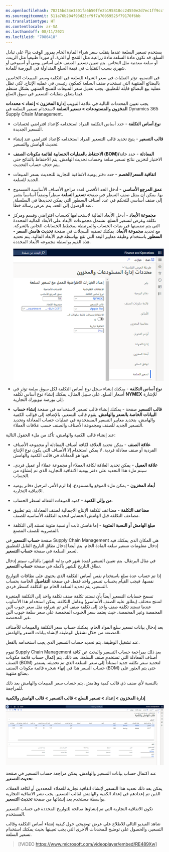 ```yaml
---
ms.openlocfilehash: 78215bd34e3301fa6b50ffe2b195810cc24550e2d7ec1ff9ccfbf23038fd9e7c
ms.sourcegitcommit: 511a76b204f93d23cf9f7a70059525f79170f6bb
ms.translationtype: HT
ms.contentlocale: ar-SA
ms.lasthandoff: 08/11/2021
ms.locfileid: "7086418"
---
```

يستخدم تسعير السلعة عندما يتقلب سعر شراء المادة الخام بمرور الوقت بناءً على تبادل السلع. قد تكون مادة السلعة مادة زراعية مثل القمح أو الذرة، أو مورداً طبيعياً مثل الزيت، أو سلعة معدنية مثل النحاس. يتم تعيين تسعير الصنف على أساس يومي أو أسبوعي أو شهري بسبب التقلبات في قيمة السلع المتداولة في البورصة للمادة.

في التصنيع، تؤثر التقلبات في سعر الشراء للسلعة في التكلفة وسعر المبيعات الخاصين بالبضائع المنتهية التي تستخدم صنف السلعة كمكون رئيسي في عمليه الإنتاج. لكي تظل عملية بيع البضائع قابلة للتطبيق، يجب تعديل سعر المبيعات للمنتج المنتهي بشكل منتظم فيما يتعلق بتقلبات التسعير في سوق السلع.

يجب تعيين المحددات التالية في علامة التبويب **إدارة المخزون > إعداد > محددات المخزون والمستودعات > تسعير السلعة** لاستخدام تسعير السلعة في Dynamics 365 Supply Chain Management.

-   **نوع أساس التكلفة** - حدد أساس التكلفة المراد استخدامه كإعداد افتراضي لحسابات التسعير الجديدة.

-   **قالب التسعير** - يتيح تحديد قالب التسعير المراد استخدامه كإعداد افتراضي عند إنشاء تحديث الهامش والتسعير.

-   **الاحتفاظ بالعمليات الحسابية لقائمة مكونات الصنف (BOM)‬/المعادلة** - حدد خانة الاختيار لتخزين نتائج تسعير سلعة وحساب تحديث الهامش. يتم الاحتفاظ بالنتائج حتى يتم حذف حساب التحديث.

-   **اتفاقية السعر/الخصم** - حدد دفتر يومية الاتفاقية التجارية للتحديث بسعر المبيعات الجديد للسلعة.

-   **عمق المرجع الأساسي** - أدخل الحد الأقصى لعدد مراجع الأصناف الأساسية المسموح بها. يمكن أن يمثل صنف السطر في صفحة **تسعير السلعة** سطراً وصنفاً أساسياً يشير إلى صنف أساسي للتحكم في عدد أصناف السطور التي يمكن تحديدها في السلسلة.
    عند الوصول إلى الحد، يتم عرض رسالة خطأ.

-   **مجموعة الأبعاد** - أدخل الأبعاد المالية لاستخدامها كحساب افتراضي وقسم ومركز تكلفة وغرض لتسعير السلع. تشتمل مجموعات الأبعاد على الأبعاد المالية المحددة التي يتم تضمينها في بنيات الحساب والمرتبطة بمخطط الحسابات الخاص بالشركة. مع تحديد **مجموعة الأبعاد**، يمكنك تصفيه السجلات في صفحة **تحديث هامش السعر - السطور** باستخدام وظيفة معايير البعد التي تقع بواسطة قيم الأبعاد المالية. يتم تحديد هذه القيم بواسطة مجموعه الأبعاد المحددة. 

    ![لقطة شاشة لخيارات الإعداد الافتراضية للعمل مع محددات تسعير السلعة.](../media/commodity-price-parameters.png)

-   **نوع أساس التكلفة** - يمكنك إنشاء سجل نوع أساس التكلفة لكل سوق سلعة تؤثر في أسعار السلع. على سبيل المثال، يمكنك إنشاء نوع أساس تكلفه **NYMEX‎** للإشارة إلى بورصة نيويورك التجارية.

-   **قالب التسعير** صفحة - يمكنك إنشاء قالب تسعير لاستخدامه في صفحة **إنشاء حساب البيانات الخاصة بالسعر والهامش**. يقوم قالب التسعير، بالإضافة إلى قوالب الكمية والهامش، بتحديد معايير التسعير المستخدمة في عمليات حساب المعادلة وتحديد التسعير الجديد للصنف ومجموعة الأصناف والصنف حسب علاقات العملاء.

عند إنشاء قالب الكمية والهامش، تأكد من ملء الحقول التالية:

-   **علاقة الصنف** - يمكن تحديد العلاقة لكافة أصناف المعادلة أو مجموعه الأصناف الفردية أو صنف معادلة فردية.
    لا يمكن استخدام إلا الأصناف التي يكون نوع الإنتاج فيها هو المعادلة في قالب الكمية والهامش.

-   **علاقة العميل** - يمكن تحديد العلاقة لكافة العملاء أو مجموعة عملاء أو عميل فردي. سيتم ملء هذا التحديد على دفتر يومية الاتفاقية التجارية الذي تم إنشاؤه من الحساب.

-   **أبعاد المخزون** - يمكن ملء الموقع والمستودع، إذا لزم الأمر، لترحيل دفاتر يومية الاتفاقية التجارية.

-   **من وإلي الكمية** - كمية المبيعات الفعالة لسطر الحساب.

-   **مضاعف التكلفة** - مضاعف لتكلفة الإنتاج الاجمالية لصنف المعادلة. يتم تطبيق مضاعف التكلفة قبل الهامش الحسابي لتحديد التكلفة الأساسية للصنف.

-   **مبلغ الهامش أو النسبة المئوية** - إما هامش ثابت أو نسبة مئوية تستند إلى التكلفة المضروبة للصنف المصنع.

صفحة **حساب التسعير** في Supply Chain Management هي المكان الذي يمكنك فيه إدخال معلومات تسعير سلعه المادة الخام. يتم أيضا إدخال نطاق التاريخ القابل للتطبيق لسعر السلعة في صفحة **حساب التسعير**.

في مثال البرتقال، يتم تعيين التسعير لمدة شهر في بداية الشهر؛ بالتالي، سيتم إدخال نطاق التاريخ للشهر بأكمله في صفحة **حساب التسعير**.

إذا تم حساب عدة سلع باستخدام نفس أساس التكلفة الذي يحتوي على نطاقات التواريخ نفسها، فيجب القيام بحساب تسعير واحد فقط. في صفحة **التفاصيل** الخاصة بحساب التسعير، يتم تحديد السلعة الخام مع التكلفة كسطر فردي.

تسمح حسابات التسعير أيضاً بأن تستند تكلفة صنف تكلفة واحد إلى التكلفة المتغيرة لمنتج مختلف (يطلق عليه الصنف الأساسي) وعامل التكلفة. يمكن استخدام هذا الأسلوب عندما تستند تكلفة صنف واحد إلى تكلفة صنف آخر تم شراؤه مثل سعر حبوب البن المحمصة وغير المحمصة، حيث يعتمد سعر الحبوب المحمصة على سعر سلعة حبوب البن غير المحمصة.

بعد إدخال بيانات تسعير سلع المواد الخام، يمكنك حساب سعر التكلفة والمبيعات للأصناف المصنعة من خلال تشغيل الوظيفة لإنشاء بيانات السعر والهامش.

عند تشغيل الوظيفة، يتم تحديد حساب التسعير الذي يجب استخدامه بالفعل.

تقوم Supply Chain Management بعد ذلك بمراجعة حساب التسعير والبحث عن كافة أصناف المعادلة التي تستخدم صنف السلعة. بعد ذلك، يتم إكمال حساب قائمة مكونات الصنف (BOM)‬ لتحديد سعر تكلفه جديد استناداً إلى سعر السلعة الذي تم تحديثه. يستمر حساب السعر هذا في إنهاء شجرة قائمة مكونات الصنف (BOM)‬ حتى يتم العثور على بضائع منتهية.

بالنسبة لأي صنف ذي قالب كمية وهامش، يتم حساب سعر المبيعات والهامش بعد ذلك للمراجعة.

**إدارة المخزون > إعداد > تسعير السلع > قالب التسعير > قالب الهامش والكمية**

[![لقطة شاشة لصفحة قالب الهامش والكمية.](../media/quantity-margin-template.png)](../media/quantity-margin-template.png#lightbox)

عند اكتمال حساب بيانات التسعير والهامش، يمكن مراجعة حساب التسعير في صفحة **تحديث التسعير**.

يمكن بعد ذلك تحديد هذا التسعير لإنشاء اتفاقية تجارية للعملاء المحددين أو لكافة العملاء، الذين تم إعدادهم في إعداد الكمية والهامش لقالب التسعير. يجب نشر الاتفاقية التجارية بواسطة مستخدم بعد إنشائها من صفحة **تحديث التسعير**.

تكون الاتفاقية التجارية التي تم إنشاؤها صالحة للتواريخ المحددة في حساب التسعير المستخدم.

شاهد الفيديو التالي للاطلاع على عرض توضيحي حول كيفية إنشاء أساس التكلفة وقالب التسعير، والحصول على توضيح للمحددات الأخرى التي يجب تعيينها بحيث يمكنك استخدام تسعير السلعة.

 > [!VIDEO https://www.microsoft.com/videoplayer/embed/RE489Xw]